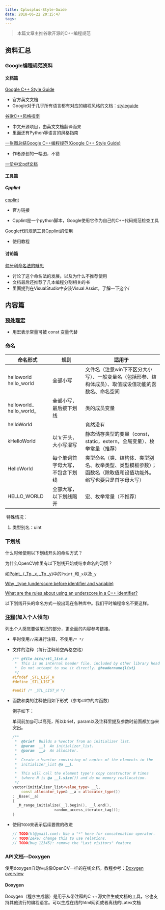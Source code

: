 ```yaml
---
title: Cplusplus-Style-Guide
date: 2018-06-22 20:15:47
tags:
---
```




> 本篇文章主推谷歌开源的C++编程规范



## 资料汇总

### Google编程规范资料

#### 文档篇

[Google C++ Style Guide](https://google.github.io/styleguide/cppguide.html)

* 官方英文文档
* Google对于几乎所有语言都有对应的编程风格的文档：[styleguide](https://github.com/google/styleguide)

[谷歌C++风格指南](http://zh-google-styleguide.readthedocs.io/en/latest/google-cpp-styleguide/)

* 中文开源项目，由英文文档翻译而来
* 里面还有Python等语言的风格指南

[一张图总结Google C++编程规范(Google C++ Style Guide)](https://blog.csdn.net/voidccc/article/details/37599203)

* 作者原创的一幅图，不错

[一份中文pdf文档](http://oin03u33p.bkt.clouddn.com/Google+C+++%E7%BC%96%E7%A8%8B%E8%A7%84%E8%8C%83.pdf)

#### 工具篇

##### Cpplint

[cpplint](https://github.com/google/styleguide/tree/gh-pages/cpplint)

* 官方链接

* Cpplint是一个python脚本，Google使用它作为自己的C++代码规范检查工具

[Google代码规范工具Cpplint的使用](https://blog.csdn.net/fengbingchun/article/details/47341765)

* 使用教程

#### 讨论篇

[匈牙利命名法的辩思](https://blog.csdn.net/fullsail/article/details/8039253)

* 讨论了这个命名法的发展，以及为什么不推荐使用
* 文档最后还推荐了几本编程分割相关的书
* 里面提到在VisualStudio中安装Visual Assist，了解一下这个/



## 内容篇

### [预处理宏](http://zh-google-styleguide.readthedocs.io/en/latest/google-cpp-styleguide/others/#preprocessor-macros)

* 用宏表示常量可被 const 变量代替



### 命名

| 命名形式                 | 规则                             | 适用于                                                       |
| ------------------------ | -------------------------------- | ------------------------------------------------------------ |
| helloworld  hello_world  | 全部小写                         | 文件名（注意win下不区分大小写）、一般变量名（包括形参、结构体成员）、取值或设值功能的函数名、命名空间 |
| helloworld_ hello_world_ | 全部小写，最后接下划线           | 类的成员变量                                                 |
| helloWorld               |                                  | 竟然没有                                                     |
| kHelloWorld              | 以‘k’开头，大小写混写            | 静态储存类型的变量（const，static，extern，全局变量）、枚举常量（推荐） |
| HelloWorld               | 每个单词首字母大写，不包含下划线 | 类型命名（类、结构体、类型别名、枚举类型、类型模板参数）；函数名（除取值和设值功能外。缩写也要只是首字母大写） |
| HELLO_WORLD              | 全部大写，以下划线隔开           | 宏、枚举常量（不推荐）                                       |

​ 特殊情况：

1.  类型别名：uint



### 下划线

什么时候使用以下划线开头的命名方式？

为什么OpenCV库里有以下划线开始或结束命名的习惯？

如[Point_ (_Tp _x, _Tp _y)](https://docs.opencv.org/3.4.1/db/d4e/classcv_1_1Point__.html)中的`Point_`和`_x`以及`_y`

[Why _type (underscore before identifier and variable)](http://www.cplusplus.com/forum/general/95813/)

[What are the rules about using an underscore in a C++ identifier?](https://stackoverflow.com/questions/228783/what-are-the-rules-about-using-an-underscore-in-a-c-identifier)

以下划线开头的命名方式一般出现在各种库中。我们平时编程命名不要这样。



### [注释](http://zh-google-styleguide.readthedocs.io/en/latest/google-cpp-styleguide/comments/)(加入个人倾向)

列出个人感觉要做笔记的部分，更全面的内容参考链接。

* 平时使用`//`来进行注释，不使用`/* */`

* 文件的注释（每行注释前空两格空格）

  ``` c++
  /** @file bits/stl_list.h
   *  This is an internal header file, included by other library headers.
   *  Do not attempt to use it directly. @headername{list}
   */
  #ifndef _STL_LIST_H
  #define _STL_LIST_H
  
  #endif /* _STL_LIST_H */
  ```

* 函数和类的注释使用如下形式（参考stl中的库函数）

  例子如下：

  单词前加@可以高亮，所以brief，param以及注释里提及参数时前面都加@来突出。

  ``` c++
  /**
   *  @brief  Builds a %vector from an initializer list.
   *  @param  __l  An initializer_list.
   *  @param  __a  An allocator.
   *
   *  Create a %vector consisting of copies of the elements in the
   *  initializer_list @a __l.
   *
   *  This will call the element type's copy constructor N times
   *  (where N is @a __l.size()) and do no memory reallocation.
   */
  vector(initializer_list<value_type> __l,
  	  const allocator_type& __a = allocator_type())
  : _Base(__a)
  {
    _M_range_initialize(__l.begin(), __l.end(),
  			         random_access_iterator_tag());
  }
  ```

* 使用`TODO`来表示后续要做的改进

  ``` c
  // TODO(kl@gmail.com): Use a "*" here for concatenation operator.
  // TODO(Zeke) change this to use relations.
  // TODO(bug 12345): remove the "Last visitors" feature
  ```



### API文档--Doxygen

使用doxygen自动生成像OpenCV一样的在线文档，教程参考：[Doxygen overview](https://docs.opencv.org/3.4.3/d4/db1/tutorial_documentation.html)

#### Doxygen

Doxygen（程序生成器）是用于从带注释的C ++源文件生成文档的工具，它也支持其他流行的编程语言。可以生成在线的html网页或者离线的Latex文档